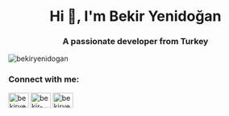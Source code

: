 <h1 align="center">Hi 👋, I'm Bekir Yenidoğan</h1>
<h3 align="center">A passionate developer from Turkey</h3>

<p align="left"> <img src="https://komarev.com/ghpvc/?username=bekiryenidogan&label=Profile%20views&color=0e75b6&style=flat" alt="bekiryenidogan" /> </p>

<h3 align="left">Connect with me:</h3>
<p align="left">
<a href="https://twitter.com/bekiryenidogan" target="blank"><img align="center" src="https://raw.githubusercontent.com/rahuldkjain/github-profile-readme-generator/master/src/images/icons/Social/twitter.svg" alt="bekiryenidogan" height="30" width="40" /></a>
<a href="https://linkedin.com/in/bekir-yenidogan" target="blank"><img align="center" src="https://raw.githubusercontent.com/rahuldkjain/github-profile-readme-generator/master/src/images/icons/Social/linked-in-alt.svg" alt="bekir-yenidogan" height="30" width="40" /></a>
<a href="https://www.leetcode.com/bekiryenidogan/" target="blank"><img align="center" src="https://raw.githubusercontent.com/rahuldkjain/github-profile-readme-generator/master/src/images/icons/Social/leet-code.svg" alt="bekiryenidogan/" height="30" width="40" /></a>
</p>
